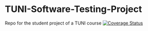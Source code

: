 # TUNI-Software-Testing-Project
Repo for the student project of a TUNI course
[![Coverage Status](https://coveralls.io/repos/github/henrijussila/TUNI-Software-Testing-Project/badge.svg?branch=main)](https://coveralls.io/github/henrijussila/TUNI-Software-Testing-Project?branch=main)
